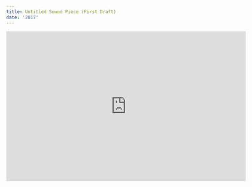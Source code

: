 ```yaml
---
title: Untitled Sound Piece (First Draft)
date: '2017'
---
```

<iframe src="https://player.vimeo.com/video/243547454?color=ffffff&title=0&byline=0&portrait=0" width="640" height="400" frameborder="0" webkitallowfullscreen mozallowfullscreen allowfullscreen></iframe>

